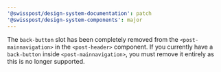 ```yaml
---
'@swisspost/design-system-documentation': patch
'@swisspost/design-system-components': major
---
```


The `back-button` slot has been completely removed from the `<post-mainnavigation>` in the `<post-header>` component. If you currently have a `back-button` inside `<post-mainnavigation>`, you must remove it entirely as this is no longer supported.

